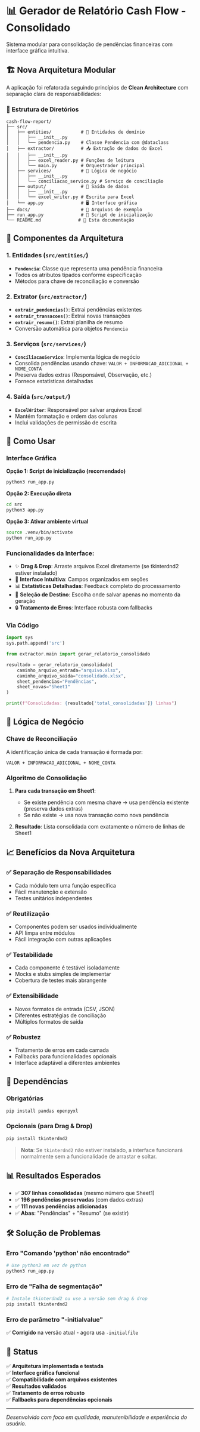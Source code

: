 # 📊 Gerador de Relatório Cash Flow - Consolidado

Sistema modular para consolidação de pendências financeiras com interface gráfica intuitiva.

## 🏗️ Nova Arquitetura Modular

A aplicação foi refatorada seguindo princípios de **Clean Architecture** com separação clara de responsabilidades:

### 📁 Estrutura de Diretórios

```
cash-flow-report/
├── src/
│   ├── entities/           # 🎯 Entidades de domínio
│   │   ├── __init__.py
│   │   └── pendencia.py    # Classe Pendencia com @dataclass
│   ├── extractor/          # 📥 Extração de dados do Excel
│   │   ├── __init__.py
│   │   ├── excel_reader.py # Funções de leitura
│   │   └── main.py         # Orquestrador principal
│   ├── services/           # 🔧 Lógica de negócio
│   │   ├── __init__.py
│   │   └── conciliacao_service.py # Serviço de conciliação
│   ├── output/             # 💾 Saída de dados
│   │   ├── __init__.py
│   │   └── excel_writer.py # Escrita para Excel
│   └── app.py              # 🖥️ Interface gráfica
├── docs/                   # 📄 Arquivos de exemplo
├── run_app.py              # 🚀 Script de inicialização
└── README.md              # 📖 Esta documentação
```

## 🎯 Componentes da Arquitetura

### 1. **Entidades** (`src/entities/`)
- **`Pendencia`**: Classe que representa uma pendência financeira
- Todos os atributos tipados conforme especificação
- Métodos para chave de reconciliação e conversão

### 2. **Extrator** (`src/extractor/`)
- **`extrair_pendencias()`**: Extrai pendências existentes
- **`extrair_transacoes()`**: Extrai novas transações 
- **`extrair_resumo()`**: Extrai planilha de resumo
- Conversão automática para objetos `Pendencia`

### 3. **Serviços** (`src/services/`)
- **`ConciliacaoService`**: Implementa lógica de negócio
- Consolida pendências usando chave: `VALOR + INFORMACAO_ADICIONAL + NOME_CONTA`
- Preserva dados extras (Responsável, Observação, etc.)
- Fornece estatísticas detalhadas

### 4. **Saída** (`src/output/`)
- **`ExcelWriter`**: Responsável por salvar arquivos Excel
- Mantém formatação e ordem das colunas
- Inclui validações de permissão de escrita

## 🚀 Como Usar

### Interface Gráfica

**Opção 1: Script de inicialização (recomendado)**
```bash
python3 run_app.py
```

**Opção 2: Execução direta**
```bash
cd src
python3 app.py
```

**Opção 3: Ativar ambiente virtual**
```bash
source .venv/bin/activate
python run_app.py
```

### Funcionalidades da Interface:
- ✨ **Drag & Drop**: Arraste arquivos Excel diretamente (se tkinterdnd2 estiver instalado)
- 🎯 **Interface Intuitiva**: Campos organizados em seções
- 📊 **Estatísticas Detalhadas**: Feedback completo do processamento
- 💾 **Seleção de Destino**: Escolha onde salvar apenas no momento da geração
- 🔒 **Tratamento de Erros**: Interface robusta com fallbacks

### Via Código
```python
import sys
sys.path.append('src')

from extractor.main import gerar_relatorio_consolidado

resultado = gerar_relatorio_consolidado(
    caminho_arquivo_entrada="arquivo.xlsx",
    caminho_arquivo_saida="consolidado.xlsx", 
    sheet_pendencias="Pendências",
    sheet_novas="Sheet1"
)

print(f"Consolidadas: {resultado['total_consolidadas']} linhas")
```

## 🧪 Lógica de Negócio

### Chave de Reconciliação
A identificação única de cada transação é formada por:
```
VALOR + INFORMACAO_ADICIONAL + NOME_CONTA
```

### Algoritmo de Consolidação
1. **Para cada transação em Sheet1**:
   - Se existe pendência com mesma chave → usa pendência existente (preserva dados extras)
   - Se não existe → usa nova transação como nova pendência

2. **Resultado**: Lista consolidada com exatamente o número de linhas de Sheet1

## 📈 Benefícios da Nova Arquitetura

### ✅ **Separação de Responsabilidades**
- Cada módulo tem uma função específica
- Fácil manutenção e extensão
- Testes unitários independentes

### ✅ **Reutilização**
- Componentes podem ser usados individualmente
- API limpa entre módulos
- Fácil integração com outras aplicações

### ✅ **Testabilidade**
- Cada componente é testável isoladamente
- Mocks e stubs simples de implementar
- Cobertura de testes mais abrangente

### ✅ **Extensibilidade**
- Novos formatos de entrada (CSV, JSON)
- Diferentes estratégias de conciliação
- Múltiplos formatos de saída

### ✅ **Robustez**
- Tratamento de erros em cada camada
- Fallbacks para funcionalidades opcionais
- Interface adaptável a diferentes ambientes

## 🔧 Dependências

### Obrigatórias
```bash
pip install pandas openpyxl
```

### Opcionais (para Drag & Drop)
```bash
pip install tkinterdnd2
```

> **Nota**: Se `tkinterdnd2` não estiver instalado, a interface funcionará normalmente sem a funcionalidade de arrastar e soltar.

## 📊 Resultados Esperados

- ✅ **307 linhas consolidadas** (mesmo número que Sheet1)
- ✅ **196 pendências preservadas** (com dados extras)
- ✅ **111 novas pendências adicionadas**
- ✅ **Abas**: "Pendências" + "Resumo" (se existir)

## 🛠️ Solução de Problemas

### Erro "Comando 'python' não encontrado"
```bash
# Use python3 em vez de python
python3 run_app.py
```

### Erro de "Falha de segmentação" 
```bash
# Instale tkinterdnd2 ou use a versão sem drag & drop
pip install tkinterdnd2
```

### Erro de parâmetro "-initialvalue"
✅ **Corrigido** na versão atual - agora usa `-initialfile`

## 🎉 Status

✅ **Arquitetura implementada e testada**  
✅ **Interface gráfica funcional**  
✅ **Compatibilidade com arquivos existentes**  
✅ **Resultados validados**  
✅ **Tratamento de erros robusto**  
✅ **Fallbacks para dependências opcionais**  

---

*Desenvolvido com foco em qualidade, manutenibilidade e experiência do usuário.* 